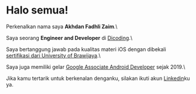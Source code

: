 # Halo semua! 

Perkenalkan nama saya **Akhdan Fadhli Zaim**.\

Saya seorang **Engineer and Developer** di [Dicoding](https://www.dicoding.com/).\

Saya bertanggung jawab pada kualitas materi iOS dengan dibekali [sertifikasi dari University of Brawijaya](https://www.coursera.org/account/accomplishments/specialization/CLKJD8XBXJ3M).\

Saya juga memiliki gelar [Google Associate Android Developer](https://www.credential.net/h5deoi5h) sejak 2019.\

Jika kamu tertarik untuk berkenalan denganku, silakan ikuti akun [Linkedin](https://www.linkedin.com/in/akhdanzaim/)ku ya.
